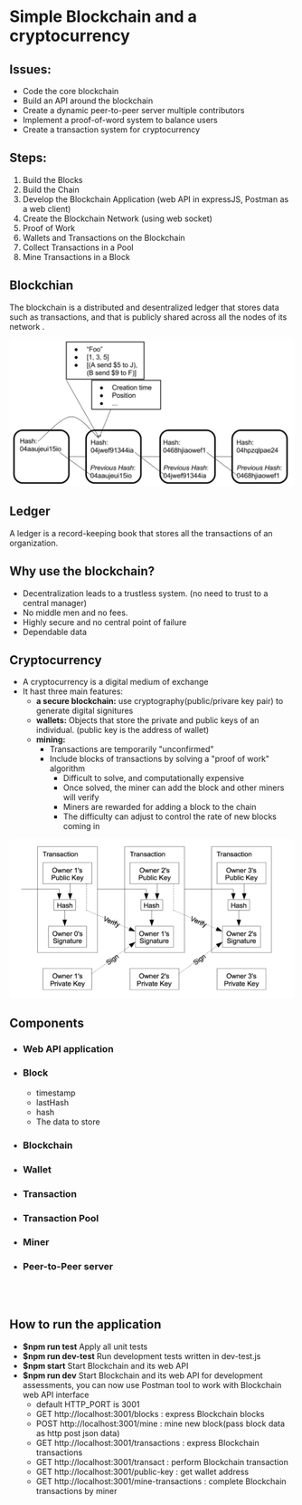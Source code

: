 # **Simple Blockchain and a cryptocurrency**

## **Issues:**
- Code the core blockchain
- Build an API around the blockchain
- Create a dynamic peer-to-peer server multiple contributors
- Implement a proof-of-word system to balance users
- Create a transaction system for cryptocurrency 

## **Steps:**
1. Build the Blocks
2. Build the Chain
3. Develop the Blockchain Application (web API in expressJS, Postman as a web client)
4. Create the Blockchain Network (using web socket)
5. Proof of Work
6. Wallets and Transactions on the Blockchain
7. Collect Transactions in a Pool
8. Mine Transactions in a Block

## **Blockchian**
The blockchain is a distributed and desentralized ledger that stores data such as transactions, and that is publicly shared across all the nodes of its network .

![blockchain](blockchain.jpg)

## **Ledger**
A ledger is a record-keeping book that stores all the transactions of an organization. 

## **Why use the blockchain?**
- Decentralization leads to a trustless system. (no need to trust to a central manager)
- No middle men and no fees.
- Highly secure and no central point of failure
- Dependable data

## **Cryptocurrency**
- A cryptocurrency is a digital medium of exchange
- It hast three main features:
  - **a secure blockchain:** use cryptography(public/privare key pair) to generate digital signitures
  - **wallets:** Objects that store the private and public keys of an individual. (public key is the address of wallet) 
  - **mining:**
    - Transactions are temporarily "unconfirmed"
    - Include blocks of transactions by solving a "proof of work" algorithm
      - Difficult to solve, and computationally expensive
      - Once solved, the miner can add the block and other miners will verify
      - Miners are rewarded for adding a block to the chain
      - The difficulty can adjust to control the rate of new blocks coming in

![transactions](transactions.jpg)

## **Components**
- ### **Web API application**
- ### **Block**
  - timestamp
  - lastHash
  - hash
  - The data to store
- ### **Blockchain**
- ### **Wallet**
- ### **Transaction**
- ### **Transaction Pool**
- ### **Miner**
- ### **Peer-to-Peer server**

<br><br>


## **How to run the application**
- **$npm run test** Apply all unit tests 
- **$npm run dev-test** Run development tests written in dev-test.js
- **$npm start** Start Blockchain and its web API 
- **$npm run dev** Start Blockchain and its web API for development assessments, you can now use Postman tool to work with Blockchain web API interface 
  - default HTTP_PORT is 3001
  - GET  http://localhost:3001/blocks : express Blockchain blocks
  - POST http://localhost:3001/mine :   mine new block(pass block data as http post json data)
  - GET  http://localhost:3001/transactions : express Blockchain transactions
  - GET  http://localhost:3001/transact : perform Blockchain transaction
  - GET  http://localhost:3001/public-key : get wallet address
  - GET  http://localhost:3001/mine-transactions : complete Blockchain transactions by miner




